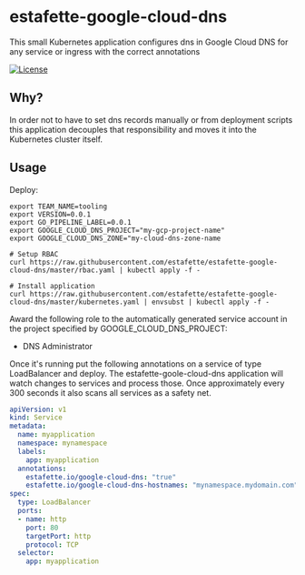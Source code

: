 # estafette-google-cloud-dns

This small Kubernetes application configures dns in Google Cloud DNS for any service or ingress with the correct annotations

[![License](https://img.shields.io/github/license/estafette/estafette-google-cloud-dns.svg)](https://github.com/estafette/estafette-google-cloud-dns/blob/master/LICENSE)

## Why?

In order not to have to set dns records manually or from deployment scripts this application decouples that responsibility and moves it into the Kubernetes cluster itself.

## Usage

Deploy:

```
export TEAM_NAME=tooling
export VERSION=0.0.1
export GO_PIPELINE_LABEL=0.0.1
export GOOGLE_CLOUD_DNS_PROJECT="my-gcp-project-name"
export GOOGLE_CLOUD_DNS_ZONE="my-cloud-dns-zone-name

# Setup RBAC
curl https://raw.githubusercontent.com/estafette/estafette-google-cloud-dns/master/rbac.yaml | kubectl apply -f -

# Install application
curl https://raw.githubusercontent.com/estafette/estafette-google-cloud-dns/master/kubernetes.yaml | envsubst | kubectl apply -f -
```

Award the following role to the automatically generated service account in the project specified by GOOGLE_CLOUD_DNS_PROJECT:

* DNS Administrator

Once it's running put the following annotations on a service of type LoadBalancer and deploy. The estafette-goole-cloud-dns application will watch changes to services and process those. Once approximately every 300 seconds it also scans all services as a safety net.

```yaml
apiVersion: v1
kind: Service
metadata:
  name: myapplication
  namespace: mynamespace
  labels:
    app: myapplication
  annotations:
    estafette.io/google-cloud-dns: "true"
    estafette.io/google-cloud-dns-hostnames: "mynamespace.mydomain.com"
spec:
  type: LoadBalancer
  ports:
  - name: http
    port: 80
    targetPort: http
    protocol: TCP
  selector:
    app: myapplication
```